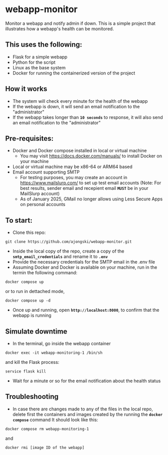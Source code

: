 # webapp-monitor
Monitor a webapp and notify admin if down. This is a simple project that illustrates how a webapp's health can be monitored.

## This uses the following:
- Flask for a simple webapp
- Python for the script
- Linux as the base system
- Docker for running the containerized version of the project

## How it works
- The system will check every minute for the health of the webapp
- If the webapp is down, it will send an email notification to the "administrator"
- If the webapp takes longer than **`10 seconds`** to response, it will also send an email notification to the "administrator"

## Pre-requisites:
- Docker and Docker compose installed in local or virtual machine
  - You may visit https://docs.docker.com/manuals/ to install Docker on your machine
- Local or virtual machine may be x86-64 or ARM64 based
- Email account supporting SMTP
  - For testing purposes, you may create an account in https://www.mailslurp.com/ to set up test email accounts (Note: For best results, sender email and recepient email **`MUST`** be in your MailSlurp account)
  - As of January 2025, GMail no longer allows using Less Secure Apps on personal accounts

## To start:
- Clone this repo:
```
git clone https://github.com/ajongski/webapp-monitor.git
```
- Inside the local copy of the repo, create a copy of the **`smtp_email_credentials`** and rename it to **`.env`**
- Provide the necessary credentials for the SMTP email in the .env file
- Assuming Docker and Docker is available on your machine, run in the termin the following command:
```
docker compose up
```
or to run in dettached mode,
```
docker compose up -d
```
- Once up and running, open **`http://localhost:8000`**, to confirm that the webapp is running

## Simulate downtime
- In the terminal, go inside the webapp container
```
docker exec -it webapp-monitoring-1 /bin/sh
```
and kill the Flask process:
```
service flask kill
```
- Wait for a minute or so for the email notification about the health status

## Troubleshooting
- In case there are changes made to any of the files in the local repo, delete first the containers and images created by the running the **`docker compose`** command
It should look like this:
```
docker compose rm webapp-monitoring-1
```
and
```
docker rmi [image ID of the webapp]
```
